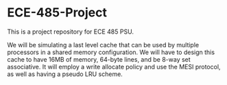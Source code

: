 # ECE-485-Project
This is a project repository for ECE 485 PSU.

We will be simulating a last level cache that can be used by multiple processors in a shared memory configuration. We will have to design this cache to have 16MB of memory, 64-byte lines, and be 8-way set associative. It will employ a write allocate policy and use the MESI protocol, as well as having a pseudo LRU scheme.
